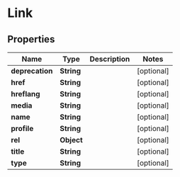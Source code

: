 

# Link

## Properties

Name | Type | Description | Notes
------------ | ------------- | ------------- | -------------
**deprecation** | **String** |  |  [optional]
**href** | **String** |  |  [optional]
**hreflang** | **String** |  |  [optional]
**media** | **String** |  |  [optional]
**name** | **String** |  |  [optional]
**profile** | **String** |  |  [optional]
**rel** | **Object** |  |  [optional]
**title** | **String** |  |  [optional]
**type** | **String** |  |  [optional]




